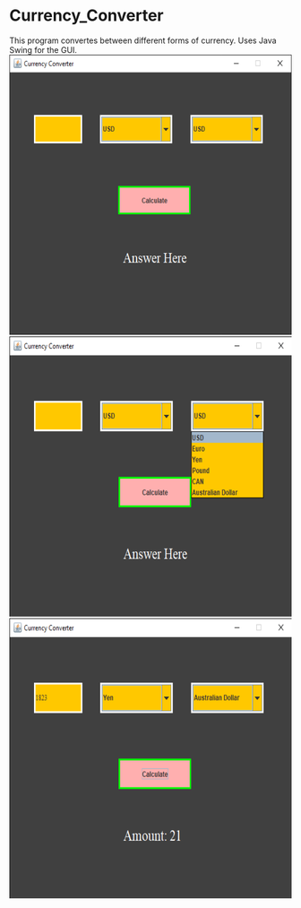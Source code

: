 # Currency_Converter
This program convertes between different forms of currency. Uses Java Swing for the GUI.
<img src="images/GUI_Image_1.PNG" width ="600" height="500" >
<img src="images/GUI_Image_2.png" width ="600" height="500" >
<img src="images/GUI_Image_3.png" width ="600" height="500" >
